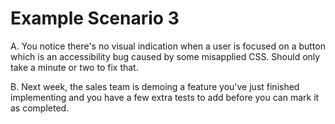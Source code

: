 # Example Scenario 3

A. You notice there's no visual indication when a user is focused on a button
which is an accessibility bug caused by some misapplied CSS. Should only take a
minute or two to fix that.

B. Next week, the sales team is demoing a feature you've just finished
implementing and you have a few extra tests to add before you can mark it as
completed.
